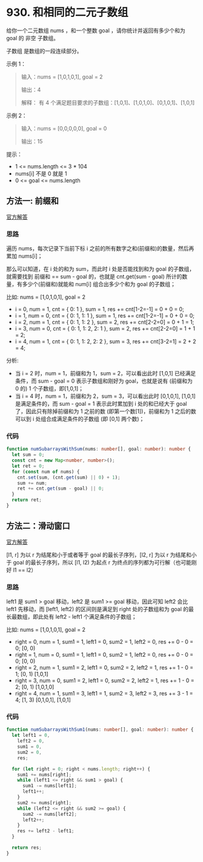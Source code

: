 # 930. 和相同的二元子数组

给你一个二元数组 nums ，和一个整数 goal ，请你统计并返回有多少个和为 goal 的 非空 子数组。

子数组 是数组的一段连续部分。

示例 1：

> 输入：nums = [1,0,1,0,1], goal = 2
>
> 输出：4
>
> 解释：
> 有 4 个满足题目要求的子数组：[1,0,1]、[1,0,1,0]、[0,1,0,1]、[1,0,1]

示例 2：

> 输入：nums = [0,0,0,0,0], goal = 0
>
> 输出：15

提示：

- 1 <= nums.length <= 3 \* 104
- nums[i] 不是 0 就是 1
- 0 <= goal <= nums.length

## 方法一: 前缀和

[官方解答](https://leetcode.cn/problems/binary-subarrays-with-sum/solutions/864087/he-xiang-tong-de-er-yuan-zi-shu-zu-by-le-5caf/)

### 思路

遍历 nums，每次记录下当前下标 i 之前的所有数字之和(前缀和)的数量，然后再累加 nums[i]；

那么可以知道，在 i 处的和为 sum，而此时 i 处是否能找到和为 goal 的子数组，就需要找到 前缀和 == sum - goal 的，也就是 cnt.get(sum - goal) 所计的数量，有多少个(前缀和)就能和 num[i] 组合出多少个和为 goal 的子数组；

比如: nums = [1,0,1,0,1], goal = 2

- i = 0, num = 1, cnt = { 0: 1 }, sum = 1, res += cnt[1-2=-1] = 0 + 0 = 0;
- i = 1, num = 0, cnt = { 0: 1, 1: 1 }, sum = 1, res += cnt[1-2=-1] = 0 + 0 = 0;
- i = 2, num = 1, cnt = { 0: 1, 1: 2 }, sum = 2, res += cnt[2-2=0] = 0 + 1 = 1;
- i = 3, num = 0, cnt = { 0: 1, 1: 2, 2: 1 }, sum = 2, res += cnt[2-2=0] = 1 + 1 = 2;
- i = 4, num = 1, cnt = { 0: 1, 1: 2, 2: 2 }, sum = 3, res += cnt[3-2=1] = 2 + 2 = 4;

分析:

- 当 i = 2 时，num = 1，前缀和为 1，sum = 2，可以看出此时 [1,0,1] 已经满足条件，而 sum - goal = 0 表示子数组和刚好为 goal，也就是说有 (前缀和为 0 的) 1 个子数组，即[1,0,1]；
- 当 i = 4 时，num = 1，前缀和为 2，sum = 3，可以看出此时 [0,1,0,1], [1,0,1] 是满足条件的，而 sum - goal = 1 表示此时累加到 i 处的和已经大于 goal 了，因此只有除掉前缀和为 1 之前的数 (即第一个数[1])，前缀和为 1 之后的数可以到 i 处组合成满足条件的子数组 (即 [0,1] 两个数)；

### 代码

```ts
function numSubarraysWithSum(nums: number[], goal: number): number {
  let sum = 0;
  const cnt = new Map<number, number>();
  let ret = 0;
  for (const num of nums) {
    cnt.set(sum, (cnt.get(sum) || 0) + 1);
    sum += num;
    ret += cnt.get(sum - goal) || 0;
  }
  return ret;
}
```

## 方法二：滑动窗口

[官方解答](https://leetcode.cn/problems/binary-subarrays-with-sum/solutions/864087/he-xiang-tong-de-er-yuan-zi-shu-zu-by-le-5caf/)

[l1, r] 为以 r 为结尾和小于或者等于 goal 的最长子序列，[l2, r] 为以 r 为结尾和小于 goal 的最长子序列，所以 [l1, l2) 为起点 r 为终点的序列都为可行解（也可能刚好 l1 == l2）

### 思路

left1 是 sum1 > goal 移动，left2 是 sum1 >= goal 移动，因此可知 left2 会比 left1 先移动，而 [left1, left2) 的区间则是满足到 right 处的子数组和为 goal 的最长最数组，即此处有 left2 - left1 个满足条件的子数组；

比如: nums = [1,0,1,0,1], goal = 2

- right = 0, num = 1, sum1 = 1, left1 = 0, sum2 = 1, left2 = 0, res += 0 - 0 = 0; [0, 0)
- right = 1, num = 0, sum1 = 1, left1 = 0, sum2 = 1, left2 = 0, res += 0 - 0 = 0; [0, 0)
- right = 2, num = 1, sum1 = 2, left1 = 0, sum2 = 2, left2 = 1, res += 1 - 0 = 1; [0, 1) [1,0,1]
- right = 3, num = 0, sum1 = 2, left1 = 0, sum2 = 2, left2 = 1, res += 1 - 0 = 2; [0, 1) [1,0,1,0]
- right = 4, num = 1, sum1 = 3, left1 = 1, sum2 = 3, left2 = 3, res += 3 - 1 = 4; [1, 3) [0,1,0,1], [1,0,1]

### 代码

```ts
function numSubarraysWithSum1(nums: number[], goal: number): number {
  let left1 = 0,
    left2 = 0,
    sum1 = 0,
    sum2 = 0,
    res;

  for (let right = 0; right < nums.length; right++) {
    sum1 += nums[right];
    while (left1 <= right && sum1 > goal) {
      sum1 -= nums[left1];
      left1++;
    }
    sum2 += nums[right];
    while (left2 <= right && sum2 >= goal) {
      sum2 -= nums[left2];
      left2++;
    }
    res += left2 - left1;
  }

  return res;
}
```
